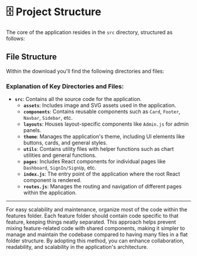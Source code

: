 # 🗄️ Project Structure  

The core of the application resides in the `src` directory, structured as follows:  

## File Structure

Within the download you'll find the following directories and files:

### Explanation of Key Directories and Files:

- **`src`**: Contains all the source code for the application.
  - **`assets`**: Includes image and SVG assets used in the application.
  - **`components`**: Contains reusable components such as `Card`, `Footer`, `Navbar`, `Sidebar`, etc.
  - **`layouts`**: Houses layout-specific components like `Admin.js` for admin panels.
  - **`theme`**: Manages the application's theme, including UI elements like buttons, cards, and general styles.
  - **`utils`**: Contains utility files with helper functions such as chart utilities and general functions.
  - **`pages`**: Includes React components for individual pages like `Dashboard`, `SignIn/SignUp`, etc.
  - **`index.js`**: The entry point of the application where the root React component is rendered.
  - **`routes.js`**: Manages the routing and navigation of different pages within the application.

---

For easy scalability and maintenance, organize most of the code within the features folder. Each feature folder should contain code specific to that feature, keeping things neatly separated. This approach helps prevent mixing feature-related code with shared components, making it simpler to manage and maintain the codebase compared to having many files in a flat folder structure. By adopting this method, you can enhance collaboration, readability, and scalability in the application's architecture.
